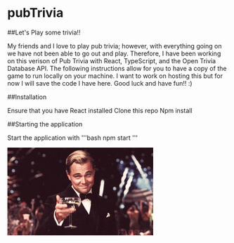 # pubTrivia

##Let's Play some trivia!!

My friends and I love to play pub trivia; however, with everything going on we have not been able to go out and play. Therefore, I have been working on this verison
of Pub Trivia with React, TypeScript, and the Open Trivia Database API. The following instructions allow for you to have a copy of the game to run locally on your machine. I want to work on hosting this but for now I will save the code I have here. Good luck and have fun!! :) 


##Installation

Ensure that you have React installed
Clone this repo
Npm install

##Starting the application 

Start the application with 
  '''bash
    npm start
    '''


![](gatsby.gif)
